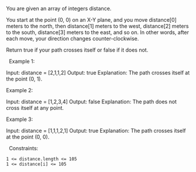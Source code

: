 You are given an array of integers distance.

You start at the point (0, 0) on an X-Y plane, and you move distance[0] meters to the north, then distance[1] meters to the west, distance[2] meters to the south, distance[3] meters to the east, and so on. In other words, after each move, your direction changes counter-clockwise.

Return true if your path crosses itself or false if it does not.

 
Example 1:

Input: distance = [2,1,1,2]
Output: true
Explanation: The path crosses itself at the point (0, 1).


Example 2:

Input: distance = [1,2,3,4]
Output: false
Explanation: The path does not cross itself at any point.


Example 3:

Input: distance = [1,1,1,2,1]
Output: true
Explanation: The path crosses itself at the point (0, 0).


 
Constraints:


	1 <= distance.length <= 105
	1 <= distance[i] <= 105

